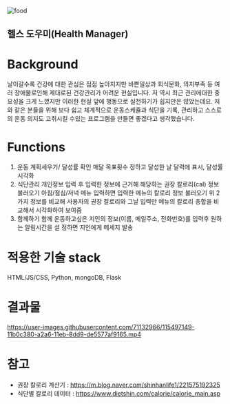 ![food](https://user-images.githubusercontent.com/71132966/115495514-be894180-a2a2-11eb-921e-d8cccf1e50ce.jpg)
## 헬스 도우미(Health Manager)

# Background
날이갈수록 건강에 대한 관심은 점점 높아지지만 바쁜일상과 회식문화, 의지부족 등 여러 장애물로인해 제대로된 건강관리가 어려운 현실입니다. 저 역시 최근 관리에대한 중요성을 크게 느꼈지만 이러한 현실 앞에 행동으로 실천하기가 쉽지만은 않았는데요. 저와 같은 분들을 위해 보다 쉽고 체계적으로 운동스케쥴과 식단을 기록, 관리하고 스스로의 운동 의지도 고취시킬 수있는 프로그램을 만들면 좋겠다고 생각했습니다.

# Functions
1. 운동 계획세우기/ 달성률 확인
매달 목표횟수 정하고 달성한 날 달력에 표시, 달성률 시각화
2. 식단관리
개인정보 입력 후 입력한 정보에 근거해 해당하는 권장 칼로리(cal) 정보 불러오기
아침/점심/저녁 메뉴 입력하면 입력한 메뉴의 칼로리 정보 불러오기
위 2가지 정보를 비교해 사용자의 권장 칼로리와 그날 입력만 메뉴의 칼로리 총합을 비교해서 시각화하여 보여줌
3. 함께하기
함께 운동하고싶은 지인의 정보(이름, 메일주소, 전화번호)를 입력후 원하는 알림시간을 설 정하면 지인에게 메세지 발송

# 적용한 기술 stack
HTML/JS/CSS, Python, mongoDB, Flask

# 결과물
https://user-images.githubusercontent.com/71132966/115497149-11b0c380-a2a6-11eb-8dd9-de5577af9165.mp4

# 참고
- 권장 칼로리 계산기 : https://m.blog.naver.com/shinhanlife1/221575192325
- 식단별 칼로리 데이터 : https://www.dietshin.com/calorie/calorie_main.asp
